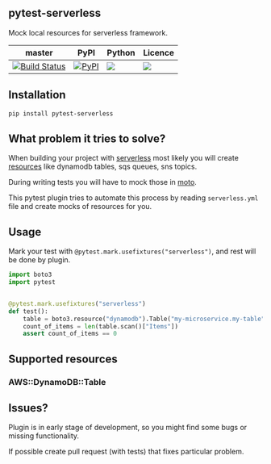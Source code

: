 pytest-serverless
---
Mock local resources for serverless framework.

| master | PyPI | Python | Licence |
| --- | --- | --- | --- |
| [![Build Status](https://travis-ci.org/whisller/pytest-serverless.svg?branch=master)](https://travis-ci.org/whisller/pytest-serverless) | [![PyPI](https://img.shields.io/pypi/v/pytest-serverless.svg)](https://pypi.org/project/pytest-serverless/) | ![](https://img.shields.io/pypi/pyversions/pytest-serverless.svg) | ![](https://img.shields.io/pypi/l/pytest-serverless.svg) |

## Installation
```sh
pip install pytest-serverless
```

## What problem it tries to solve?
When building your project with [serverless](https://serverless.com/) most likely you will create
[resources](https://serverless.com/framework/docs/providers/aws/guide/resources/) like dynamodb tables, sqs queues, sns topics.

During writing tests you will have to mock those in [moto](https://github.com/spulec/moto). 

This pytest plugin tries to automate this process by reading `serverless.yml` file and create
mocks of resources for you.

## Usage
Mark your test with `@pytest.mark.usefixtures("serverless")`, and rest will be done by plugin.
```python
import boto3
import pytest


@pytest.mark.usefixtures("serverless")
def test():
    table = boto3.resource("dynamodb").Table("my-microservice.my-table")
    count_of_items = len(table.scan()["Items"])
    assert count_of_items == 0
```

## Supported resources
### AWS::DynamoDB::Table

## Issues?
Plugin is in early stage of development, so you might find some bugs or missing functionality.

If possible create pull request (with tests) that fixes particular problem.

